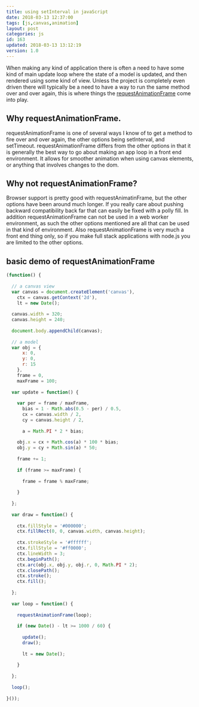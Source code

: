 ```yaml
---
title: using setInterval in javaScript
date: 2018-03-13 12:37:00
tags: [js,canvas,animation]
layout: post
categories: js
id: 163
updated: 2018-03-13 13:12:19
version: 1.0
---
```


When making any kind of application there is often a need to have some kind of main update loop where the state of a model is updated, and then rendered using some kind of view. Unless the project is completely even driven there will typically be a need to have a way to run the same method over and over again, this is where things the [requestAnimationFrame](https://developer.mozilla.org/en-US/docs/Web/API/window/requestAnimationFrame) come into play.

<!-- more -->

## Why requestAnimationFrame.

requestAnimationFrame is one of several ways I know of to get a method to fire over and over again, the other options being setInterval, and setTimeout. requestAnimationFrame differs from the other options in that it is generally the best way to go about making an app loop in a front end environment. It allows for smoother animation when using canvas elements, or anything that involves changes to the dom.

## Why not requestAnimationFrame?

Browser support is pretty good with requestAnimatinFrame, but the other options have been around much longer. If you really care about pushing backward compatibility back far that can easily be fixed with a polly fill. In addition requestAnimationFrame can not be used in a web worker environment, as such the other options mentioned are all that can be used in that kind of environment. Also requestAnimationFrame is very much a front end thing only, so if you make full stack applications with node.js you are limited to the other options.

## basic demo of requestAnimationFrame


```js
(function() {
 
  // a canvas view
  var canvas = document.createElement('canvas'),
    ctx = canvas.getContext('2d'),
    lt = new Date();
 
  canvas.width = 320;
  canvas.height = 240;
 
  document.body.appendChild(canvas);
 
  // a model
  var obj = {
      x: 0,
      y: 0,
      r: 15
    },
    frame = 0,
    maxFrame = 100;
 
  var update = function() {
 
    var per = frame / maxFrame,
      bias = 1 - Math.abs(0.5 - per) / 0.5,
      cx = canvas.width / 2,
      cy = canvas.height / 2,
      
      a = Math.PI * 2 * bias;
 
    obj.x = cx + Math.cos(a) * 100 * bias;
    obj.y = cy + Math.sin(a) * 50;
 
    frame += 1;
 
    if (frame >= maxFrame) {
 
      frame = frame % maxFrame;
 
    }
 
  };
 
  var draw = function() {
 
    ctx.fillStyle = '#000000';
    ctx.fillRect(0, 0, canvas.width, canvas.height);
 
    ctx.strokeStyle = '#ffffff';
    ctx.fillStyle = '#ff0000';
    ctx.lineWidth = 3;
    ctx.beginPath();
    ctx.arc(obj.x, obj.y, obj.r, 0, Math.PI * 2);
    ctx.closePath();
    ctx.stroke();
    ctx.fill();
 
  };
 
  var loop = function() {
 
    requestAnimationFrame(loop);
 
    if (new Date() - lt >= 1000 / 60) {
 
      update();
      draw();
 
      lt = new Date();
 
    }
 
  };
 
  loop();
 
}());
```